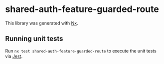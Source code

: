 # shared-auth-feature-guarded-route

This library was generated with [Nx](https://nx.dev).

## Running unit tests

Run `nx test shared-auth-feature-guarded-route` to execute the unit tests via [Jest](https://jestjs.io).
